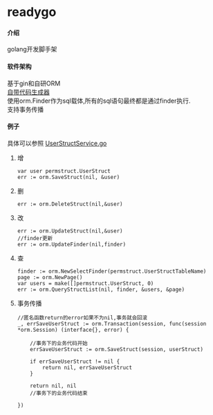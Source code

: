 # readygo

#### 介绍
golang开发脚手架

#### 软件架构
基于gin和自研ORM  
[自带代码生成器](https://gitee.com/chunanyong/readygo/tree/master/codeGenerator)  
使用orm.Finder作为sql载体,所有的sql语句最终都是通过finder执行.  
支持事务传播  


#### 例子
具体可以参照 [UserStructService.go](https://gitee.com/chunanyong/readygo/tree/master/permission/permservice)

1.  增
    ```
    var user permstruct.UserStruct
    err := orm.SaveStruct(nil, &user)
    ```
2.  删
    ```
    err := orm.DeleteStruct(nil,&user)
    ```
  
3.  改
    ```
    err := orm.UpdateStruct(nil,&user)
    //finder更新
    err := orm.UpdateFinder(nil,finder)
    ```
4.  查
    ```
	finder := orm.NewSelectFinder(permstruct.UserStructTableName)
	page := orm.NewPage()
	var users = make([]permstruct.UserStruct, 0)
	err := orm.QueryStructList(nil, finder, &users, &page)
    ```
5.  事务传播
    ```
    //匿名函数return的error如果不为nil,事务就会回滚
	_, errSaveUserStruct := orm.Transaction(session, func(session *orm.Session) (interface{}, error) {

		//事务下的业务代码开始
		errSaveUserStruct := orm.SaveStruct(session, userStruct)

		if errSaveUserStruct != nil {
			return nil, errSaveUserStruct
		}

		return nil, nil
		//事务下的业务代码结束

	})
    ```

